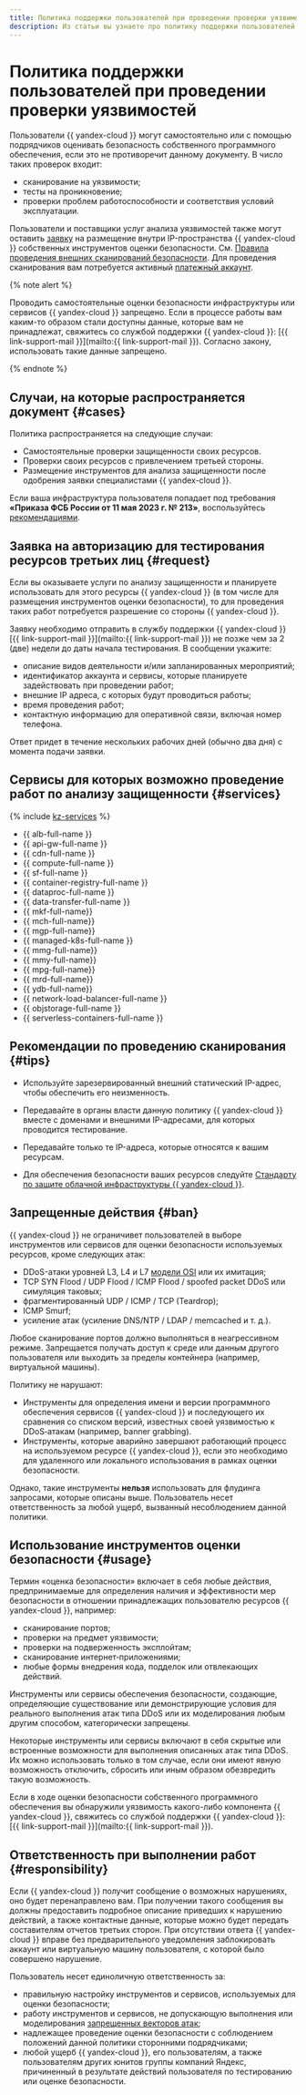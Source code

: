 ```yaml
---
title: Политика поддержки пользователей при проведении проверки уязвимостей в {{ yandex-cloud }}
description: Из статьи вы узнаете про политику поддержки пользователей при проведении проверки уязвимостей.
---
```


# Политика поддержки пользователей при проведении проверки уязвимостей

Пользователи {{ yandex-cloud }} могут самостоятельно или с помощью подрядчиков оценивать безопасность собственного программного обеспечения, если это не противоречит данному документу. В число таких проверок входит:

* сканирование на уязвимости;
* тесты на проникновение;
* проверки проблем работоспособности и соответствия условий эксплуатации.

Пользователи и поставщики услуг анализа уязвимостей также могут оставить [заявку](#request) на размещение внутри IP-пространства {{ yandex-cloud }} собственных инструментов оценки безопасности. См. [Правила проведения внешних сканирований безопасности](https://yandex.ru/legal/cloud_pentest/?lang=ru). Для проведения сканирования вам потребуется активный [платежный аккаунт](../../billing/concepts/billing-account.md).

{% note alert %}

Проводить самостоятельные оценки безопасности инфраструктуры или сервисов {{ yandex-cloud }} запрещено. Если в процессе работы вам каким-то образом стали доступны данные, которые вам не принадлежат, свяжитесь со службой поддержки {{ yandex-cloud }}: [{{ link-support-mail }}](mailto:{{ link-support-mail }}). Согласно закону, использовать такие данные запрещено.

{% endnote %}

## Случаи, на которые распространяется документ {#cases}

Политика распространяется на следующие случаи:

* Самостоятельные проверки защищенности своих ресурсов.
* Проверки своих ресурсов с привлечением третьей стороны.
* Размещение инструментов для анализа защищенности после одобрения заявки специалистами {{ yandex-cloud }}.

Если ваша инфраструктура пользователя попадает под требования **«Приказа ФСБ России от 11 мая 2023 г. № 213»**, воспользуйтесь [рекомендациями](#tips).

## Заявка на авторизацию для тестирования ресурсов третьих лиц {#request}

Если вы оказываете услуги по анализу защищенности и планируете использовать для этого ресурсы {{ yandex-cloud }} (в том числе для размещения инструментов оценки безопасности), то для проведения таких работ потребуется разрешение со стороны {{ yandex-cloud }}.

Заявку необходимо отправить в службу поддержки {{ yandex-cloud }} [{{ link-support-mail }}](mailto:{{ link-support-mail }}) не позже чем за 2 (две) недели до даты начала тестирования. В сообщении укажите:

* описание видов деятельности и/или запланированных мероприятий;
* идентификатор аккаунта и сервисы, которые планируете задействовать при проведении работ;
* внешние IP адреса, с которых будут проводиться работы;
* время проведения работ;
* контактную информацию для оперативной связи, включая номер телефона.

Ответ придет в течение нескольких рабочих дней (обычно два дня) с момента подачи заявки.

## Сервисы для которых возможно проведение работ по анализу защищенности {#services}

{% include [kz-services](../../_includes/kz-services.md) %}

* {{ alb-full-name }}
* {{ api-gw-full-name }}
* {{ cdn-full-name }}
* {{ compute-full-name }}
* {{ sf-full-name }}
* {{ container-registry-full-name }}
* {{ dataproc-full-name }}
* {{ data-transfer-full-name }}
* {{ mkf-full-name}}
* {{ mch-full-name}}
* {{ mgp-full-name}}
* {{ managed-k8s-full-name }}
* {{ mmg-full-name}}
* {{ mmy-full-name}}
* {{ mpg-full-name}}
* {{ mrd-full-name}}
* {{ ydb-full-name}}
* {{ network-load-balancer-full-name }}
* {{ objstorage-full-name }}
* {{ serverless-containers-full-name }}

## Рекомендации по проведению сканирования {#tips}

* Используйте зарезервированный внешний статический IP-адрес, чтобы обеспечить его неизменность.

* Передавайте в органы власти данную политику {{ yandex-cloud }} вместе с доменами и внешними IP-адресами, для которых проводится тестирование.

* Передавайте только те IP-адреса, которые относятся к вашим ресурсам.

* Для обеспечения безопасности ваших ресурсов следуйте [Стандарту по защите облачной инфраструктуры {{ yandex-cloud }}](../standard/all.md).

## Запрещенные действия {#ban}

{{ yandex-cloud }} не ограничивет пользователей в выборе инструментов или сервисов для оценки безопасности используемых ресурсов, кроме следующих атак:

* DDoS-атаки уровней L3, L4 и L7 [модели OSI](https://ru.wikipedia.org/wiki/Сетевая_модель_OSI) или их имитация;
* TCP SYN Flood / UDP Flood / ICMP Flood / spoofed packet DDoS или симуляция таковых;
* фрагментированный UDP / ICMP / TCP (Teardrop);
* ICMP Smurf;
* усиление атак (усиление DNS/NTP / LDAP / memcached и т. д.).

Любое сканирование портов должно выполняться в неагрессивном режиме. Запрещается получать доступ к среде или данным другого пользователя или выходить за пределы контейнера (например, виртуальной машины).

Политику не нарушают:

* Инструменты для определения имени и версии программного обеспечения сервисов {{ yandex-cloud }} и последующего их сравнения со списком версий, известных своей уязвимостью к DDoS‑атакам (например, banner grabbing).
* Инструменты, которые аварийно завершают работающий процесс на используемом ресурсе {{ yandex-cloud }}, если это необходимо для удаленного или локального использования в рамках оценки безопасности.

Однако, такие инструменты **нельзя** использовать для флудинга запросами, которые описаны выше. Пользователь несет ответственность за любой ущерб, вызванный несоблюдением данной политики.

## Использование инструментов оценки безопасности {#usage}

Термин «оценка безопасности» включает в себя любые действия, предпринимаемые для определения наличия и эффективности мер безопасности в отношении принадлежащих пользователю ресурсов {{ yandex-cloud }}, например:

* сканирование портов;
* проверки на предмет уязвимости;
* проверки на подверженность эксплойтам;
* сканирование интернет‑приложениями;
* любые формы внедрения кода, подделок или отвлекающих действий.

Инструменты или сервисы обеспечения безопасности, создающие, определяющие существование или демонстрирующие условия для реального выполнения атак типа DDoS или их моделирования любым другим способом, категорически запрещены.

Некоторые инструменты или сервисы включают в себя скрытые или встроенные возможности для выполнения описанных атак типа DDoS. Их можно использовать только в том случае, если они имеют явную возможность отключить, сбросить или иным образом обезвредить такую возможность.

Если в ходе оценки безопасности собственного программного обеспечения вы обнаружили уязвимость какого-либо компонента {{ yandex-cloud }}, свяжитесь со службой поддержки {{ yandex-cloud }}: [{{ link-support-mail }}](mailto:{{ link-support-mail }}).

## Ответственность при выполнении работ {#responsibility}

Если {{ yandex-cloud }} получит сообщение о возможных нарушениях, оно будет перенаправлено вам. При получении такого сообщения вы должны предоставить подробное описание приведших к нарушению действий, а также контактные данные, которые можно будет передать составителям отчетов третьих сторон. При отсутствии ответа {{ yandex-cloud }} вправе без предварительного уведомления заблокировать аккаунт или виртуальную машину пользователя, с которой было совершено нарушение.

Пользователь несет единоличную ответственность за:

* правильную настройку инструментов и сервисов, используемых для оценки безопасности;
* работу инструментов и сервисов, не допускающую выполнения или моделирования [запрещенных векторов атак](#ban);
* надлежащее проведение оценки безопасности с соблюдением положений данной политики сторонними подрядчиками;
* любой ущерб {{ yandex-cloud }}, его пользователям, а также пользователям других юнитов группы компаний Яндекс, причиненный в результате действий пользователя по тестированию или оценке безопасности.
